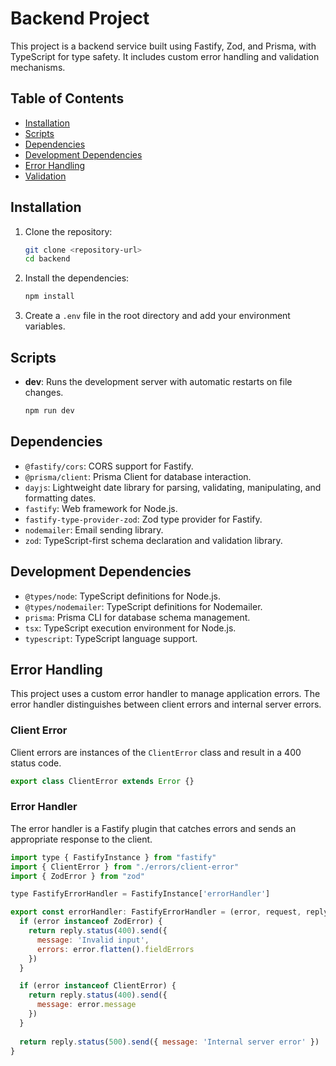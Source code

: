 # Backend Project

This project is a backend service built using Fastify, Zod, and Prisma, with TypeScript for type safety. It includes custom error handling and validation mechanisms.

## Table of Contents

- [Installation](#installation)
- [Scripts](#scripts)
- [Dependencies](#dependencies)
- [Development Dependencies](#development-dependencies)
- [Error Handling](#error-handling)
- [Validation](#validation)

## Installation

1. Clone the repository:

    ```bash
    git clone <repository-url>
    cd backend
    ```

2. Install the dependencies:

    ```bash
    npm install
    ```

3. Create a `.env` file in the root directory and add your environment variables.

## Scripts

- **dev**: Runs the development server with automatic restarts on file changes.

    ```bash
    npm run dev
    ```

## Dependencies

- `@fastify/cors`: CORS support for Fastify.
- `@prisma/client`: Prisma Client for database interaction.
- `dayjs`: Lightweight date library for parsing, validating, manipulating, and formatting dates.
- `fastify`: Web framework for Node.js.
- `fastify-type-provider-zod`: Zod type provider for Fastify.
- `nodemailer`: Email sending library.
- `zod`: TypeScript-first schema declaration and validation library.

## Development Dependencies

- `@types/node`: TypeScript definitions for Node.js.
- `@types/nodemailer`: TypeScript definitions for Nodemailer.
- `prisma`: Prisma CLI for database schema management.
- `tsx`: TypeScript execution environment for Node.js.
- `typescript`: TypeScript language support.

## Error Handling

This project uses a custom error handler to manage application errors. The error handler distinguishes between client errors and internal server errors.

### Client Error

Client errors are instances of the `ClientError` class and result in a 400 status code.

```javascript
export class ClientError extends Error {}
```

### Error Handler

The error handler is a Fastify plugin that catches errors and sends an appropriate response to the client.

```javascript
import type { FastifyInstance } from "fastify"
import { ClientError } from "./errors/client-error"
import { ZodError } from "zod"

type FastifyErrorHandler = FastifyInstance['errorHandler']

export const errorHandler: FastifyErrorHandler = (error, request, reply) => {
  if (error instanceof ZodError) {
    return reply.status(400).send({
      message: 'Invalid input',
      errors: error.flatten().fieldErrors
    })
  }

  if (error instanceof ClientError) {
    return reply.status(400).send({
      message: error.message
    })
  }
  
  return reply.status(500).send({ message: 'Internal server error' })
}
```

### 
